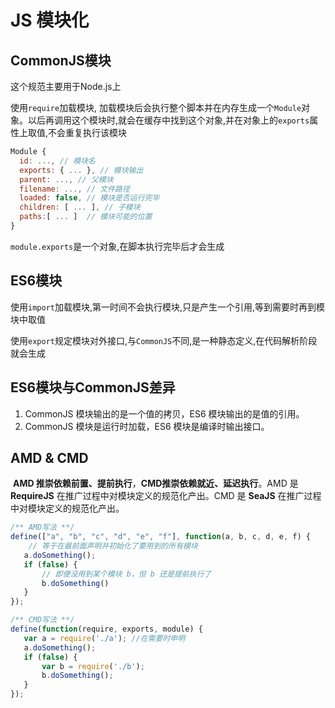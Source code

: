 # JS 模块化

## CommonJS模块

这个规范主要用于Node.js上

使用`require`加载模块, 加载模块后会执行整个脚本并在内存生成一个`Module`对象。以后再调用这个模块时,就会在缓存中找到这个对象,并在对象上的`exports`属性上取值,不会重复执行该模块

```javascript
Module {
  id: ..., // 模块名
  exports: { ... }, // 模块输出
  parent: ..., // 父模块
  filename: ..., // 文件路径
  loaded: false, // 模块是否运行完毕
  children: [ ... ], // 子模块
  paths:[ ... ]  // 模块可能的位置
}
```

`module.exports`是一个对象,在脚本执行完毕后才会生成

## ES6模块

使用`import`加载模块,第一时间不会执行模块,只是产生一个引用,等到需要时再到模块中取值

使用`export`规定模块对外接口,与`CommonJS`不同,是一种静态定义,在代码解析阶段就会生成

## ES6模块与CommonJS差异

1. CommonJS 模块输出的是一个值的拷贝，ES6 模块输出的是值的引用。
2. CommonJS 模块是运行时加载，ES6 模块是编译时输出接口。

## AMD & CMD

​ **AMD 推崇依赖前置、提前执行**，**CMD推崇依赖就近、延迟执行**。AMD 是 **RequireJS** 在推广过程中对模块定义的规范化产出。CMD 是 **SeaJS** 在推广过程中对模块定义的规范化产出。

```javascript
/** AMD写法 **/
define(["a", "b", "c", "d", "e", "f"], function(a, b, c, d, e, f) { 
    // 等于在最前面声明并初始化了要用到的所有模块
   a.doSomething();
   if (false) {
       // 即便没用到某个模块 b，但 b 还是提前执行了
       b.doSomething()
   } 
});

/** CMD写法 **/
define(function(require, exports, module) {
   var a = require('./a'); //在需要时申明
   a.doSomething();
   if (false) {
       var b = require('./b');
       b.doSomething();
   }
});
```


